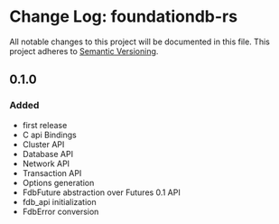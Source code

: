 # Change Log: foundationdb-rs

All notable changes to this project will be documented in this file.
This project adheres to [Semantic Versioning](http://semver.org/).

## 0.1.0

### Added

- first release
- C api Bindings
- Cluster API
- Database API
- Network API
- Transaction API
- Options generation
- FdbFuture abstraction over Futures 0.1 API
- fdb_api initialization
- FdbError conversion